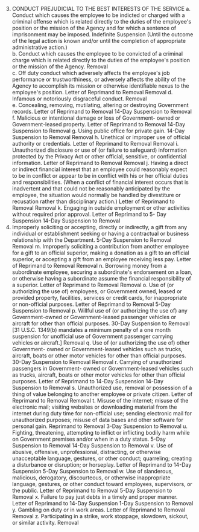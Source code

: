 3. CONDUCT PREJUDICIAL TO THE BEST INTERESTS OF THE SERVICE
a. Conduct which causes the employee to be indicted or charged with a criminal offense which is related directly to the duties of the employee's position or the mission of the Agency and for which a sentence of imprisonment may be imposed.	Indefinite Suspension (Until the outcome of the legal action is known and/or until the completion of appropriate administrative action.)	 
b. Conduct which causes the employee to be convicted of a criminal charge which is related directly to the duties of the employee's position or the mission of the Agency.	Removal	 
c. Off duty conduct which adversely affects the employee's job performance or trustworthiness, or adversely affects the ability of the Agency to accomplish its mission or otherwise identifiable nexus to the employee's position.	Letter of Reprimand to Removal	Removal
d. Infamous or notoriously disgraceful conduct.	Removal	 
e. Concealing, removing, mutilating, altering or destroying Government records.	Letter of Reprimand to Removal	14-Day Suspension to Removal
f. Malicious or intentional damage or loss of Government- owned or Government-leased property.	Letter of Reprimand to Removal	14-Day Suspension to Removal
g. Using public office for private gain.	14-Day Suspension to Removal	Removal
h. Unethical or improper use of official authority or credentials.	Letter of Reprimand to Removal	Removal
i. Unauthorized disclosure or use of (or failure to safeguard) information protected by the Privacy Act or other official, sensitive, or confidential information.	Letter of Reprimand to Removal	Removal
j. Having a direct or indirect financial interest that an employee could reasonably expect to be in conflict or appear to be in conflict with his or her official duties and responsibilities. (When a conflict of financial interest occurs that is inadvertent and that could not be reasonably anticipated by the employee, the situation would normally be handled by divestiture or recusation rather than disciplinary action.)	Letter of Reprimand to Removal	Removal
k. Engaging in outside employment or other activities without required prior approval.	Letter of Reprimand to 5- Day Suspension	14-Day Suspension to Removal
1. Improperly soliciting or accepting, directly or indirectly, a gift from any individual or establishment seeking or having a contractual or business relationship with the Department.	5-Day Suspension to Removal	Removal
m. Improperly soliciting a contribution from another employee for a gift to an official superior, making a donation as a gift to an official superior, or accepting a gift from an employee receiving less pay.	Letter of Reprimand to Removal	Removal
n. Borrowing money from a subordinate employee, securing a subordinate's endorsement on a loan, or otherwise having a subordinate assume the financial responsibility of a superior.	Letter of Reprimand to Removal	Removal
o. Use of (or authorizing the use of) employees, or Government owned, leased or provided property, facilities, services or credit cards, for inappropriate or non-official purposes.	Letter of Reprimand to Removal	5-Day Suspension to Removal
p. Willful use of (or authorizing the use of) any Government-owned or Government-leased passenger vehicles or aircraft for other than official purposes.	30-Day Suspension to Removal [31 U.S.C. 1349(b) mandates a minimum penalty of a one month suspension for unofficial use of Government passenger carrying vehicles or aircraft.]	Removal
q. Use of (or authorizing the use of) other Government- owned or Government-leased vehicles such as trucks, aircraft, boats or other motor vehicles for other than official purposes.	30-Day Suspension to Removal	Removal
r. Carrying of unauthorized passengers in Government- owned or Government-leased vehicles such as trucks, aircraft, boats or other motor vehicles for other than official purposes.	Letter of Reprimand to 14-Day Suspension	14-Day Suspension to Removal
s. Unauthorized use, removal or possession of a thing of value belonging to another employee or private citizen.	Letter of Reprimand to Removal	Removal
t. Misuse of the internet; misuse of the electronic mail; visiting websites or downloading material from the internet during duty time for non-official use; sending electronic mail for unauthorized purposes; misuse of data bases and other software for personal gain.	Reprimand to Removal	3-Day Suspension to Removal
u. Fighting, threatening, attempting to inflict or inflicting bodily harm while on Government premises and/or when in a duty status.	5-Day Suspension to Removal	14-Day Suspension to Removal
v. Use of abusive, offensive, unprofessional, distracting, or otherwise unacceptable language, gestures, or other conduct; quarreling; creating a disturbance or disruption; or horseplay.	Letter of Reprimand to 14-Day Suspension	5-Day Suspension to Removal
w. Use of slanderous, malicious, derogatory, discourteous, or otherwise inappropriate language, gestures, or other conduct toward employees, supervisors, or the public.	Letter of Reprimand to Removal	5-Day Suspension to Removal
x. Failure to pay just debts in a timely and proper manner.	Letter of Reprimand to 14-Day Suspension	1-Day Suspension to Removal
y. Gambling on duty or in work areas.	Letter of Reprimand to Removal	Removal
z. Participating in a strike, work stoppage, slowdown, sickout, or similar activity.	Removal	 
